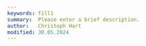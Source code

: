 ```yaml
---
keywords: fill1
summary:  Please enter a brief description.
author:   Christoph Hart
modified: 30.05.2024
---
```

  
